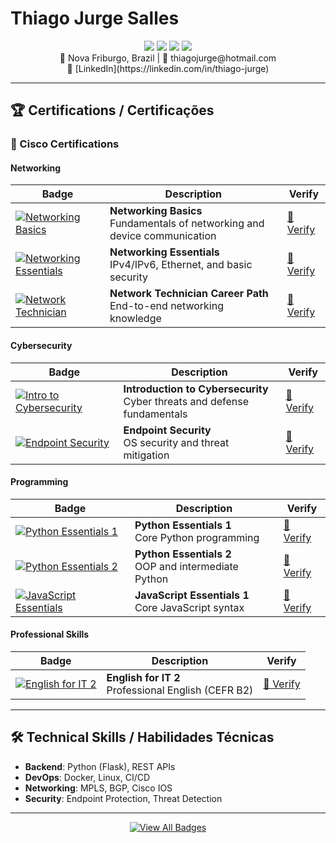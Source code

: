 # Thiago Jurge Salles 

<div align="center">
  <img src="https://img.shields.io/badge/Python-3776AB?style=for-the-badge&logo=python&logoColor=white" />
  <img src="https://img.shields.io/badge/Flask-000000?style=for-the-badge&logo=flask&logoColor=white" />
  <img src="https://img.shields.io/badge/Docker-2496ED?style=for-the-badge&logo=docker&logoColor=white" />
  <img src="https://img.shields.io/badge/PostgreSQL-4169E1?style=for-the-badge&logo=postgresql&logoColor=white" />
</div>

<div align="center">
  📍 Nova Friburgo, Brazil | 📧 thiagojurge@hotmail.com<br>
  🔗 [LinkedIn](https://linkedin.com/in/thiago-jurge)
</div>

---

## 🏆 Certifications / Certificações

### 🔹 Cisco Certifications

#### Networking
| Badge | Description | Verify |
|-------|-------------|--------|
| [![Networking Basics](https://images.credly.com/size/100x100/images/00634f82-b07f-4bbd-a6bb-53de397fc3a6/image.png)](https://www.credly.com/badges/4771df28-276c-4f85-8a87-99450eae6bb8) | **Networking Basics**<br>Fundamentals of networking and device communication | [🔗 Verify](https://www.credly.com/badges/4771df28-276c-4f85-8a87-99450eae6bb8) |
| [![Networking Essentials](https://images.credly.com/size/100x100/images/d7f73336-9adb-4833-a602-761837a33ba3/NetworkingEssentials-01.png)](https://www.credly.com/badges/898ebd01-94b5-49c7-b67e-5df44102bf08) | **Networking Essentials**<br>IPv4/IPv6, Ethernet, and basic security | [🔗 Verify](https://www.credly.com/badges/898ebd01-94b5-49c7-b67e-5df44102bf08) |
| [![Network Technician](https://images.credly.com/size/100x100/images/978f88dc-c247-4093-9d39-6efac3651297/image.png)](https://www.credly.com/badges/3c88670b-7e87-4fc5-b76e-b0b33335d8b0) | **Network Technician Career Path**<br>End-to-end networking knowledge | [🔗 Verify](https://www.credly.com/badges/3c88670b-7e87-4fc5-b76e-b0b33335d8b0) |

#### Cybersecurity
| Badge | Description | Verify |
|-------|-------------|--------|
| [![Intro to Cybersecurity](https://images.credly.com/size/100x100/images/af8c6b4e-fc31-47c4-8dcb-eb7a2065dc5b/I2CS__1_.png)](https://www.credly.com/badges/0d9090e3-6def-4b60-b908-23583d6168bf) | **Introduction to Cybersecurity**<br>Cyber threats and defense fundamentals | [🔗 Verify](https://www.credly.com/badges/0d9090e3-6def-4b60-b908-23583d6168bf) |
| [![Endpoint Security](https://images.credly.com/size/100x100/images/0ca5f542-fb5e-4a22-9b7a-c1a1ce4c3db7/EndpointSecurity.png)](https://www.credly.com/badges/cc1e56ac-2fae-4efa-9e31-60e83cfdf5c4) | **Endpoint Security**<br>OS security and threat mitigation | [🔗 Verify](https://www.credly.com/badges/cc1e56ac-2fae-4efa-9e31-60e83cfdf5c4) |

#### Programming
| Badge | Description | Verify |
|-------|-------------|--------|
| [![Python Essentials 1](https://images.credly.com/size/100x100/images/68c0b94d-f6ac-40b1-a0e0-921439eb092e/image.png)](https://www.credly.com/badges/542f7c30-1d3d-4bc1-aff2-045f7225f715) | **Python Essentials 1**<br>Core Python programming | [🔗 Verify](https://www.credly.com/badges/542f7c30-1d3d-4bc1-aff2-045f7225f715) |
| [![Python Essentials 2](https://images.credly.com/size/100x100/images/3f802526-7274-4230-91ab-f6d1a35340e6/image.png)](https://www.credly.com/badges/8ad76c83-763b-4b92-90dc-23b016ee3794) | **Python Essentials 2**<br>OOP and intermediate Python | [🔗 Verify](https://www.credly.com/badges/8ad76c83-763b-4b92-90dc-23b016ee3794) |
| [![JavaScript Essentials](https://images.credly.com/size/100x100/images/b93bf373-3da6-4ada-9879-a0c39d6a11f8/image.png)](https://www.credly.com/badges/3db8d0a8-bab6-40a7-9b6b-2cb7f6b875e2) | **JavaScript Essentials 1**<br>Core JavaScript syntax | [🔗 Verify](https://www.credly.com/badges/3db8d0a8-bab6-40a7-9b6b-2cb7f6b875e2) |

#### Professional Skills
| Badge | Description | Verify |
|-------|-------------|--------|
| [![English for IT 2](https://images.credly.com/size/100x100/images/ca317486-3494-488b-b2a7-b49270d98f21/image.png)](https://www.credly.com/badges/e0b50531-fab0-4626-acd6-ad9bc031676d) | **English for IT 2**<br>Professional English (CEFR B2) | [🔗 Verify](https://www.credly.com/badges/e0b50531-fab0-4626-acd6-ad9bc031676d) |

---

## 🛠️ Technical Skills / Habilidades Técnicas
- **Backend**: Python (Flask), REST APIs
- **DevOps**: Docker, Linux, CI/CD
- **Networking**: MPLS, BGP, Cisco IOS
- **Security**: Endpoint Protection, Threat Detection

---

<div align="center">
  <a href="https://www.credly.com/users/thiago-jurge/badges">
    <img src="https://img.shields.io/badge/View_All_Credly_Badges-1BA0D7?style=for-the-badge&logo=cisco&logoColor=white" alt="View All Badges">
  </a>
</div>
